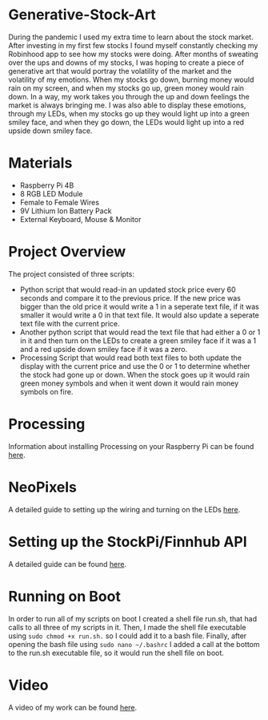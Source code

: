 # Generative-Stock-Art
During the pandemic I used my extra time to learn about the stock market. After investing in my first few stocks I found myself constantly checking my Robinhood app to see how my stocks were doing. After months of sweating over the ups and downs of my stocks, I was hoping to create a piece of generative art that would portray the volatility of the market and the volatility of my emotions. When my stocks go down, burning money would rain on my screen, and when my stocks go up, green money would rain down. In a way, my work takes you through the up and down feelings the market is always bringing me. I was also able to display these emotions, through my LEDs, when my stocks go up they would light up into a green smiley face, and when they go down, the LEDs would light up into a red upside down smiley face.

# Materials
* Raspberry Pi 4B
* 8 RGB LED Module
* Female to Female Wires
* 9V Lithium Ion Battery Pack
* External Keyboard, Mouse & Monitor

# Project Overview
The project consisted of three scripts:
  * Python script that would read-in an updated stock price every 60 seconds and compare it to the previous price. If the new price was bigger than the old price it would write a 1 in a seperate text file, if it was smaller it would write a 0 in that text file. It would also update a seperate text file with the current price.
  * Another python script that would read the text file that had either a 0 or 1 in it and then turn on the LEDs to create a green smiley face if it was a 1 and a red upside down smiley face if it was a zero.
  * Processing Script that would read both text files to both update the display with the current price and use the 0 or 1 to determine whether the stock had gone up or down. When the stock goes up it would rain green money symbols and when it went down it would rain money symbols on fire.
# Processing
Information about installing Processing on your Raspberry Pi can be found [here](https://pi.processing.org/download/).
# NeoPixels
A detailed guide to setting up the wiring and turning on the LEDs [here](https://learn.adafruit.com/neopixels-on-raspberry-pi/raspberry-pi-wiring).
# Setting up the StockPi/Finnhub API
A detailed guide can be found [here](https://github.com/pranshuchittora/stockpi).
# Running on Boot
In order to run all of my scripts on boot I created a shell file run.sh, that had calls to all three of my scripts in it. Then, I made the shell file executable using `sudo chmod +x run.sh.` so I could add it to a bash file. Finally, after opening the bash file using `sudo nano ~/.bashrc` I added a call at the bottom to the run.sh executable file, so it would run the shell file on boot.
# Video
A video of my work can be found [here](https://www.youtube.com/watch?v=5K5YI9JsWlU).
